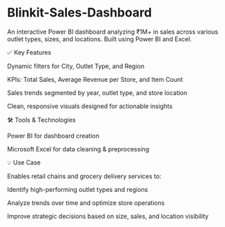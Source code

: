 # Blinkit-Sales-Dashboard
An interactive Power BI dashboard analyzing ₹1M+ in sales across various outlet types, sizes, and locations. Built using Power BI and Excel.

✅ Key Features

Dynamic filters for City, Outlet Type, and Region

KPIs: Total Sales, Average Revenue per Store, and Item Count

Sales trends segmented by year, outlet type, and store location

Clean, responsive visuals designed for actionable insights


🛠️ Tools & Technologies

Power BI for dashboard creation

Microsoft Excel for data cleaning & preprocessing


💡 Use Case

Enables retail chains and grocery delivery services to:

Identify high-performing outlet types and regions

Analyze trends over time and optimize store operations

Improve strategic decisions based on size, sales, and location visibility

